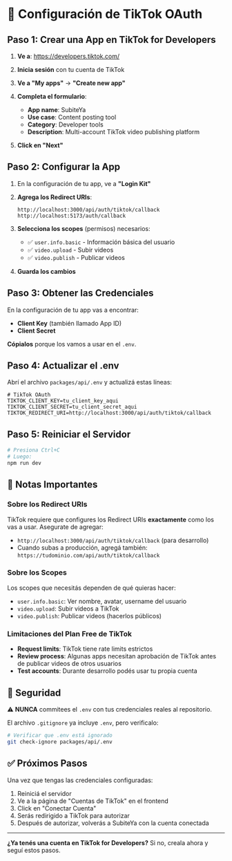 # 🎯 Configuración de TikTok OAuth

## Paso 1: Crear una App en TikTok for Developers

1. **Ve a**: https://developers.tiktok.com/

2. **Inicia sesión** con tu cuenta de TikTok

3. **Ve a "My apps"** → **"Create new app"**

4. **Completa el formulario**:
   - **App name**: SubiteYa
   - **Use case**: Content posting tool
   - **Category**: Developer tools
   - **Description**: Multi-account TikTok video publishing platform

5. **Click en "Next"**

## Paso 2: Configurar la App

1. En la configuración de tu app, ve a **"Login Kit"**

2. **Agrega los Redirect URIs**:

   ```
   http://localhost:3000/api/auth/tiktok/callback
   http://localhost:5173/auth/callback
   ```

3. **Selecciona los scopes** (permisos) necesarios:
   - ✅ `user.info.basic` - Información básica del usuario
   - ✅ `video.upload` - Subir videos
   - ✅ `video.publish` - Publicar videos

4. **Guarda los cambios**

## Paso 3: Obtener las Credenciales

En la configuración de tu app vas a encontrar:

- **Client Key** (también llamado App ID)
- **Client Secret**

**Cópialos** porque los vamos a usar en el `.env`.

## Paso 4: Actualizar el .env

Abrí el archivo `packages/api/.env` y actualizá estas líneas:

```env
# TikTok OAuth
TIKTOK_CLIENT_KEY=tu_client_key_aqui
TIKTOK_CLIENT_SECRET=tu_client_secret_aqui
TIKTOK_REDIRECT_URI=http://localhost:3000/api/auth/tiktok/callback
```

## Paso 5: Reiniciar el Servidor

```bash
# Presiona Ctrl+C
# Luego:
npm run dev
```

## 📝 Notas Importantes

### Sobre los Redirect URIs

TikTok requiere que configures los Redirect URIs **exactamente** como los vas a usar. Asegurate de agregar:

- `http://localhost:3000/api/auth/tiktok/callback` (para desarrollo)
- Cuando subas a producción, agregá también: `https://tudominio.com/api/auth/tiktok/callback`

### Sobre los Scopes

Los scopes que necesitás dependen de qué quieras hacer:

- `user.info.basic`: Ver nombre, avatar, username del usuario
- `video.upload`: Subir videos a TikTok
- `video.publish`: Publicar videos (hacerlos públicos)

### Limitaciones del Plan Free de TikTok

- **Request limits**: TikTok tiene rate limits estrictos
- **Review process**: Algunas apps necesitan aprobación de TikTok antes de publicar videos de otros usuarios
- **Test accounts**: Durante desarrollo podés usar tu propia cuenta

## 🔐 Seguridad

⚠️ **NUNCA** commitees el `.env` con tus credenciales reales al repositorio.

El archivo `.gitignore` ya incluye `.env`, pero verificalo:

```bash
# Verificar que .env está ignorado
git check-ignore packages/api/.env
```

## ✅ Próximos Pasos

Una vez que tengas las credenciales configuradas:

1. Reiniciá el servidor
2. Ve a la página de "Cuentas de TikTok" en el frontend
3. Click en "Conectar Cuenta"
4. Serás redirigido a TikTok para autorizar
5. Después de autorizar, volverás a SubiteYa con la cuenta conectada

---

**¿Ya tenés una cuenta en TikTok for Developers?** Si no, creala ahora y seguí estos pasos.
